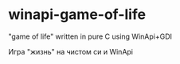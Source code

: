 # winapi-game-of-life
"game of life" written in pure C using WinApi+GDI

Игра "жизнь" на чистом си и WinApi
